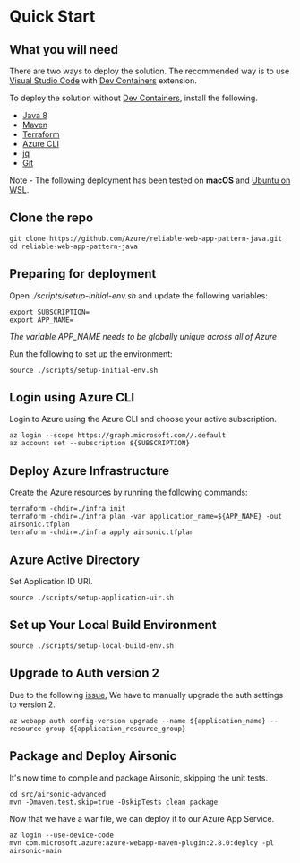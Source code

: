 # Quick Start

##  What you will need

There are two ways to deploy the solution. The recommended way is to use [Visual Studio Code](https://code.visualstudio.com/) with [Dev Containers](https://marketplace.visualstudio.com/items?itemName=ms-vscode-remote.remote-containers) extension.

To deploy the solution without [Dev Containers](https://marketplace.visualstudio.com/items?itemName=ms-vscode-remote.remote-containers), install the following.

- [Java 8](https://openjdk.org/install/)
- [Maven](https://maven.apache.org/install.html)
- [Terraform](https://www.terraform.io/)
- [Azure CLI](https://aka.ms/nubesgen-install-az-cli)
- [jq](https://stedolan.github.io/jq/download/)
- [Git](https://git-scm.com/)

Note - The following deployment has been tested on **macOS** and [Ubuntu on WSL](https://ubuntu.com/wsl).

## Clone the repo

```shell
git clone https://github.com/Azure/reliable-web-app-pattern-java.git
cd reliable-web-app-pattern-java
```

## Preparing for deployment

Open *./scripts/setup-initial-env.sh* and update the following variables:

```shell
export SUBSCRIPTION=
export APP_NAME=
```

*The variable APP_NAME needs to be globally unique across all of Azure* 

Run the following to set up the environment:

```shell
source ./scripts/setup-initial-env.sh
```

## Login using Azure CLI

Login to Azure using the Azure CLI and choose your active subscription. 

```shell
az login --scope https://graph.microsoft.com//.default
az account set --subscription ${SUBSCRIPTION}
```

## Deploy Azure Infrastructure

Create the Azure resources by running the following commands:

```shell
terraform -chdir=./infra init
terraform -chdir=./infra plan -var application_name=${APP_NAME} -out airsonic.tfplan
terraform -chdir=./infra apply airsonic.tfplan
```
## Azure Active Directory

Set Application ID URI.

```shell
source ./scripts/setup-application-uir.sh
```

## Set up Your Local Build Environment

```shell
source ./scripts/setup-local-build-env.sh
```

## Upgrade to Auth version 2

Due to the following [issue](https://github.com/hashicorp/terraform-provider-azurerm/issues/12928), We have to manually upgrade the auth settings to version 2.

```shell
az webapp auth config-version upgrade --name ${application_name} --resource-group ${application_resource_group}
```

## Package and Deploy Airsonic

It's now time to compile and package Airsonic, skipping the unit tests. 

```shell
cd src/airsonic-advanced
mvn -Dmaven.test.skip=true -DskipTests clean package
```

Now that we have a war file, we can deploy it to our Azure App Service.

```shell
az login --use-device-code
mvn com.microsoft.azure:azure-webapp-maven-plugin:2.8.0:deploy -pl airsonic-main
```
